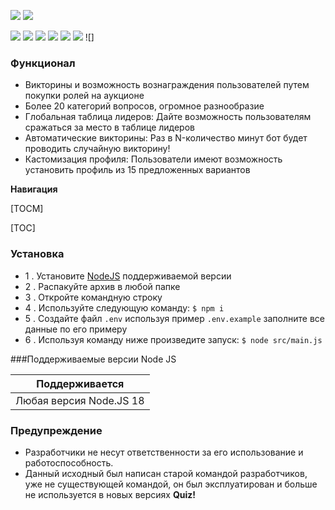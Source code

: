 ![](https://cdn.shawnnn.store/git_banner_dark.png#gh-light-mode-only)
![](https://cdn.shawnnn.store/git_banner.png)

![](https://dcbadge.limes.pink/api/server/https://discord.gg/Yst85hkaQM)
![](https://img.shields.io/github/stars/orpheusllc/quizbot) ![](https://img.shields.io/github/forks/orpheusllc/quizbot) ![](https://img.shields.io/github/tag/orpheusllc/quizbot) ![](https://img.shields.io/github/release/orpheusllc/quizbot) ![](https://img.shields.io/github/issues/orpheusllc/quizbot) ![]

### Функционал

- Викторины и возможность вознаграждения пользователей путем покупки ролей на аукционе
- Более 20 категорий вопросов, огромное разнообразие
- Глобальная таблица лидеров: Дайте возможность пользователям сражаться за место в таблице лидеров
- Автоматические викторины: Раз в N-количество минут бот будет проводить случайную викторину!
- Кастомизация профиля: Пользователи имеют возможность установить профиль из 15 предложенных вариантов


**Навигация**

[TOCM]

[TOC]

### Установка

- 1 . Установите [NodeJS](https://nodejs.org/en) поддерживаемой версии
- 2 . Распакуйте архив в любой папке
- 3 . Откройте командную строку
- 4 . Используйте следующую команду:
`$ npm i`
- 5 . Создайте файл `.env` используя пример `.env.example` заполните все данные по его примеру
- 6 . Используя команду ниже произведите запуск:
`$ node src/main.js`

                    
###Поддерживаемые версии Node JS
                    
| Поддерживается  |
| ------------- |
| Любая версия Node.JS 18 | 

### Предупреждение

- Разработчики не несут ответственности за его использование и работоспособность.
- Данный исходный был написан старой командой разработчиков, уже не существующей командой, он был эксплуатирован и больше не используется в новых версиях **Quiz!**



